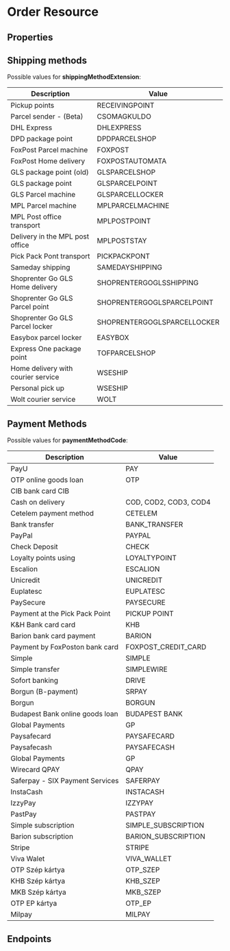 # Order Resource

## Properties

<ResourceProperties :resource="'order'" :lang="'en'"/>

<ResourceScopes :resource="'order'"/>

## Shipping methods

Possible values for **shippingMethodExtension**:

| Description                       | Value            |
|-----------------------------------|------------------|
| Pickup points                     | RECEIVINGPOINT   |
| Parcel sender - (Beta)            | CSOMAGKULDO      |
| DHL Express                       | DHLEXPRESS       |
| DPD package point                 | DPDPARCELSHOP    |
| FoxPost Parcel machine            | FOXPOST          |
| FoxPost Home delivery             | FOXPOSTAUTOMATA  |
| GLS package point (old)           | GLSPARCELSHOP    |
| GLS package point                 | GLSPARCELPOINT   |
| GLS Parcel machine                | GLSPARCELLOCKER  |
| MPL Parcel machine                | MPLPARCELMACHINE |
| MPL Post office transport         | MPLPOSTPOINT     |
| Delivery in the MPL post office   | MPLPOSTSTAY      |
| Pick Pack Pont transport          | PICKPACKPONT     |
| Sameday shipping                  | SAMEDAYSHIPPING  |
| Shoprenter Go GLS Home delivery | SHOPRENTERGOGLSSHIPPING |
| Shoprenter Go GLS Parcel point | SHOPRENTERGOGLSPARCELPOINT |
| Shoprenter Go GLS Parcel locker | SHOPRENTERGOGLSPARCELLOCKER |
| Easybox parcel locker             | EASYBOX          |
| Express One package point         | TOFPARCELSHOP    |
| Home delivery with courier service | WSESHIP          |
| Personal pick up                  | WSESHIP          |
 | Wolt courier service              | WOLT             |

## Payment Methods

Possible values for **paymentMethodCode**:

| Description                     | Value                 |
|---------------------------------|-----------------------|
| PayU                            | PAY                   |
| OTP online goods loan           | OTP                   |
| CIB bank card CIB               |
| Cash on delivery                | COD, COD2, COD3, COD4 |
| Cetelem payment method          | CETELEM               |
| Bank transfer                   | BANK_TRANSFER         |
| PayPal                          | PAYPAL                |
| Check Deposit                   | CHECK                 |
| Loyalty points using            | LOYALTYPOINT          |
| Escalion                        | ESCALION              |
| Unicredit                       | UNICREDIT             |
| Euplatesc                       | EUPLATESC             |
| PaySecure                       | PAYSECURE             |
| Payment at the Pick Pack Point  | PICKUP POINT          |
| K&H Bank card card              | KHB                   |
| Barion bank card payment        | BARION                |
| Payment by FoxPoston bank card  | FOXPOST_CREDIT_CARD   |
| Simple                          | SIMPLE                |
| Simple transfer                 | SIMPLEWIRE            |
| Sofort banking                  | DRIVE                 |
| Borgun (B-payment)              | SRPAY                 |
| Borgun                          | BORGUN                |
| Budapest Bank online goods loan | BUDAPEST BANK         |
| Global Payments                 | GP                    |
| Paysafecard                     | PAYSAFECARD           |
| Paysafecash                     | PAYSAFECASH           |
| Global Payments                 | GP                    |
| Wirecard QPAY                   | QPAY                  |
| Saferpay - SIX Payment Services | SAFERPAY              |
| InstaCash                       | INSTACASH             |
| IzzyPay                         | IZZYPAY               |
| PastPay                         | PASTPAY               |
| Simple subscription             | SIMPLE_SUBSCRIPTION   |
| Barion subscription             | BARION_SUBSCRIPTION   |
| Stripe                          | STRIPE                |
| Viva Walet                      | VIVA_WALLET           |
| OTP Szép kártya                 | OTP_SZEP              |
| KHB Szép kártya                 | KHB_SZEP              |
| MKB Szép kártya                 | MKB_SZEP              |
| OTP EP kártya                   | OTP_EP                |
| Milpay                          | MILPAY                |


## Endpoints

[//]: <> (GET ENDPOINT)
<ResourceEndpoint :resource="'order'" :endpoint="'get'" :lang="'en'">

<template v-slot:responseJSON>

<<< @/docs/fixtures/api/order/response/json/get_id.json

</template>

<template v-slot:responseXML>

<<< @/docs/fixtures/api/order/response/xml/get_id.xml

</template>

</ResourceEndpoint>

[//]: <> (GETCOLLECTION ENDPOINT)
<ResourceEndpoint :resource="'order'" :endpoint="'getCollection'" :lang="'en'">

<template v-slot:responseJSON>

<<< @/docs/fixtures/api/order/response/json/get_page.json

</template>

<template v-slot:responseXML>

<<< @/docs/fixtures/api/order/response/xml/get_page.xml

</template>

</ResourceEndpoint>

[//]: <> (POST ENDPOINT)
<ResourceEndpoint :resource="'order'" :endpoint="'post'" :lang="'en'">

<template v-slot:request>

<<< @/docs/fixtures/api/order/request/post.json

</template>

<template v-slot:responseJSON>

<<< @/docs/fixtures/api/order/response/json/get_id.json

</template>

<template v-slot:responseXML>

<<< @/docs/fixtures/api/order/response/xml/get_id.xml

</template>

</ResourceEndpoint>

[//]: <> (PUT ENDPOINT)
<ResourceEndpoint :resource="'order'" :endpoint="'put'" :lang="'en'">

<template v-slot:request>

<<< @/docs/fixtures/api/order/request/put.json

</template>

<template v-slot:responseJSON>

<<< @/docs/fixtures/api/order/response/json/get_id.json

</template>

<template v-slot:responseXML>

<<< @/docs/fixtures/api/order/response/xml/get_id.xml

</template>

</ResourceEndpoint>

[//]: <> (DELETE ENDPOINT)
<ResourceEndpoint :resource="'order'" :endpoint="'delete'" :lang="'en'"/>
